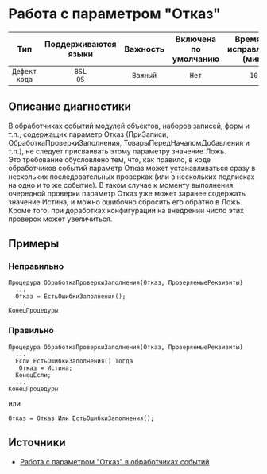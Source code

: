 # Работа с параметром "Отказ"

| Тип | Поддерживаются<br/>языки | Важность | Включена<br/>по умолчанию | Время на<br/>исправление (мин) | Тэги |
| :-: | :-: | :-: | :-: | :-: | :-: |
| `Дефект кода` | `BSL`<br/>`OS` | `Важный` | `Нет` | `10` | `standard`<br/>`badpractice` |


## <TODO PARAMS>

## Описание диагностики

В обработчиках событий модулей объектов, наборов записей, форм и т.п., содержащих параметр Отказ (ПриЗаписи, ОбработкаПроверкиЗаполнения, ТоварыПередНачаломДобавления и т.п.), не следует присваивать этому параметру значение Ложь.  
Это требование обусловлено тем, что, как правило, в коде обработчиков событий параметр Отказ может устанавливаться сразу в нескольких последовательных проверках (или в нескольких подписках на одно и то же событие). В таком случае к моменту выполнения очередной проверки параметр Отказ уже может заранее содержать значение Истина, и можно ошибочно сбросить его обратно в Ложь.  
Кроме того, при доработках конфигурации на внедрении число этих проверок может увеличиться.

## Примеры

### Неправильно

```bsl
Процедура ОбработкаПроверкиЗаполнения(Отказ, ПроверяемыеРеквизиты)
  ...
  Отказ = ЕстьОшибкиЗаполнения();
  ...
КонецПроцедуры
```

### Правильно

```bsl
Процедура ОбработкаПроверкиЗаполнения(Отказ, ПроверяемыеРеквизиты)
  ...
  Если ЕстьОшибкиЗаполнения() Тогда
   Отказ = Истина;
  КонецЕсли;
  ...
КонецПроцедуры
```

или

```bsl
Отказ = Отказ Или ЕстьОшибкиЗаполнения();
```

## Источники

* [Работа с параметром "Отказ" в обработчиках событий](https://its.1c.ru/db/v8std#content:686:hdoc)
